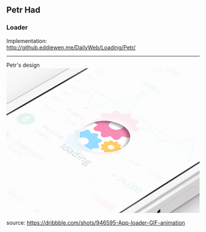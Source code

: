 ## Petr Had
### Loader

Implementation:  
<http://github.eddiewen.me/DailyWeb/Loading/Petr/>

----

Petr's design  
![loading](loader.gif)

source: <https://dribbble.com/shots/946595-App-loader-GIF-animation>
